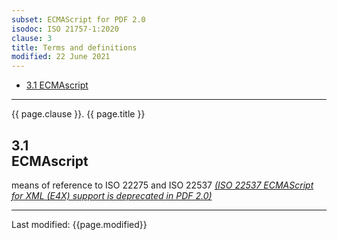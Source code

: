 ```yaml
---
subset: ECMAScript for PDF 2.0
isodoc: ISO 21757-1:2020
clause: 3
title: Terms and definitions
modified: 22 June 2021
---
```


<ul>
   <li><a href="clause03#H3.1">3.1 ECMAscript</a>
   </li>
</ul>
<hr>

<link rel="stylesheet" href="../assets/iso-style.css">
<div class="isostyle">


<p class="fake-h1">{{ page.clause }}. {{ page.title }}</p>

<h2 id="H3.1">3.1<br/>ECMAscript</h2>

<p>
means of reference to ISO 22275 and ISO 22537 <ins onMousEenter="mouseEnter(this)" issue="70"><i>(ISO 22537 ECMAScript for XML (E4X) support is deprecated in PDF 2.0)</i></ins>
</p>

</div>


<hr>
<p class="footnote">Last modified: {{page.modified}}</p>
